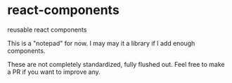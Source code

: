 # react-components
reusable react components

This is a "notepad" for now. I may may it a library if I add enough components.

These are not completely standardized, fully flushed out. Feel free to make a PR if you want to improve any.
